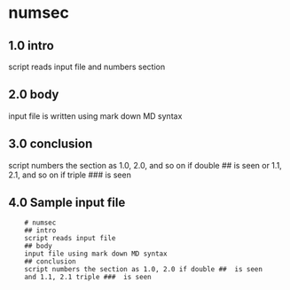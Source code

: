 # numsec
## 1.0  intro
script reads input file and numbers section
## 2.0  body
input file is written using mark down MD syntax 
## 3.0  conclusion
script numbers the section as 1.0, 2.0, and so on if double ##  is seen 
or 1.1, 2.1, and so on if triple ###  is seen

## 4.0 Sample input file
```
	# numsec
	## intro
	script reads input file
	## body
	input file using mark down MD syntax 
	## conclusion
	script numbers the section as 1.0, 2.0 if double ##  is seen 
	and 1.1, 2.1 triple ###  is seen
```
